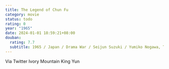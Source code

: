 ```yaml
---
title: The Legend of Chun Fu
category: movie
status: todo
rating: 0
year: "1965"
date: 2024-01-01 18:59:21+08:00
douban:
  rating: 7.7
  subtitle: 1965 / Japan / Drama War / Seijun Suzuki / Yumiko Nogawa, Tamio Kawaji
---
```


Via Twitter Ivory Mountain King Yun
